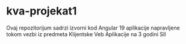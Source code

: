 # kva-projekat1
Ovaj repozitorijum sadrzi izvorni kod Angular 19 aplikacije napravljene tokom vezbi iz predmeta Klijentske Veb Aplikacije na 3 godini SII
